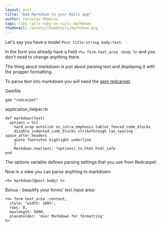 ```yaml
---
layout: post
title: "Add Markdown to your Rails app"
author: Yaroslav Shmarov
tags: ruby rails ruby-on-rails markdown
thumbnail: /assets/thumbnails/markdown.png
---
```


Let's say you have a model `Post title:string body:text`.

In the form you already have a field `<%= form.text_area :body %>` and you don't need to change anything there.

The thing about markdown is just about parsing text and displaying it with the propper formatting.

To parse text into markdown you will need the [gem redcarpet](https://github.com/vmg/redcarpet).

Gemfile

```
gem "redcarpet"
```

application_helper.rb

```
def markdown(text)
  options = %i[
    hard_wrap autolink no_intra_emphasis tables fenced_code_blocks
    disable_indented_code_blocks strikethrough lax_spacing space_after_headers
    quote footnotes highlight underline
    ]
    Markdown.new(text, *options).to_html.html_safe
end
```

The options variable defines parsing settings that you use from Redcarpet.

Now in a view you can parse anything to markdown:

```
<%= markdown(@post.body) %>
```

Bonus - beautify your forms' text input area:

```
<%= form.text_area :content, 
  style: "width: 100%", 
  rows: 8, 
  maxlength: 5000, 
  placeholder: 'User Markdown for formatting' 
%>
```
